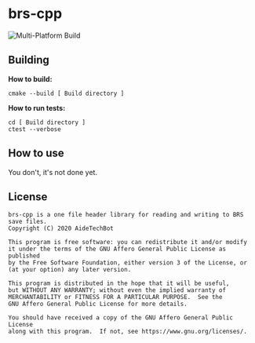 # brs-cpp

![Multi-Platform Build](https://github.com/AideTechBot/brs-cpp/workflows/Multi-Platform%20Build/badge.svg)

## Building

**How to build:**
```
cmake --build [ Build directory ]
```
**How to run tests:**
```
cd [ Build directory ]
ctest --verbose
```

## How to use

You don't, it's not done yet.

## License
```
brs-cpp is a one file header library for reading and writing to BRS save files.
Copyright (C) 2020 AideTechBot

This program is free software: you can redistribute it and/or modify
it under the terms of the GNU Affero General Public License as published
by the Free Software Foundation, either version 3 of the License, or
(at your option) any later version.

This program is distributed in the hope that it will be useful,
but WITHOUT ANY WARRANTY; without even the implied warranty of
MERCHANTABILITY or FITNESS FOR A PARTICULAR PURPOSE.  See the
GNU Affero General Public License for more details.

You should have received a copy of the GNU Affero General Public License
along with this program.  If not, see https://www.gnu.org/licenses/.
```
